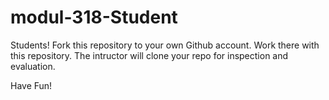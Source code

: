 # modul-318-Student

Students!
Fork this repository to your own Github account. Work there with this repository. The intructor will clone your repo for
inspection and evaluation.

Have Fun!
